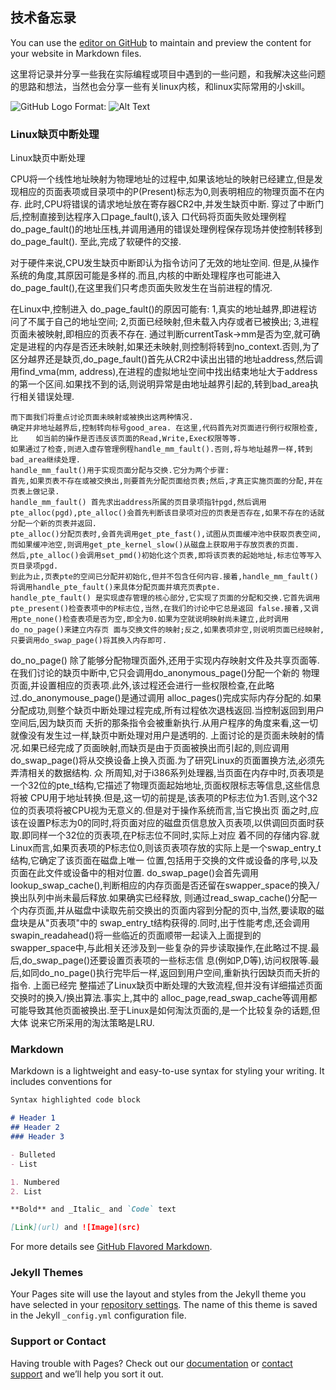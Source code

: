 ﻿## 技术备忘录

You can use the [editor on GitHub](https://github.com/Gumi-presentation-by-Dzh/ZHduan.github.io/edit/master/README.md) to maintain and preview the content for your website in Markdown files.

这里将记录并分享一些我在实际编程或项目中遇到的一些问题，和我解决这些问题的思路和想法，当然也会分享一些有关linux内核，和linux实际常用的小skill。

![GitHub Logo](/images/logo.png)
Format: ![Alt Text](url)

### Linux缺页中断处理

Linux缺页中断处理

CPU将一个线性地址映射为物理地址的过程中,如果该地址的映射已经建立,但是发现相应的页面表项或目录项中的P(Present)标志为0,则表明相应的物理页面不在内存.
此时,CPU将错误的请求地址放在寄存器CR2中,并发生缺页中断.
穿过了中断门后,控制直接到达程序入口page_fault(),该入 口代码将页面失败处理例程do_page_fault()的地址压栈,并调用通用的错误处理例程保存现场并使控制转移到do_page_fault(). 
至此,完成了软硬件的交接.

对于硬件来说,CPU发生缺页中断即认为指令访问了无效的地址空间.
但是,从操作系统的角度,其原因可能是多样的.而且,内核的中断处理程序也可能进入do_page_fault(),在这里我们只考虑页面失败发生在当前进程的情况.

在Linux中,控制进入 do_page_fault()的原因可能有:
1,真实的地址越界,即进程访问了不属于自己的地址空间;
2,页面已经映射,但未载入内存或者已被换出;
3,进程页面未被映射,即相应的页表不存在.
通过判断currentTask->mm是否为空,就可确定是进程的内存是否还未映射,如果还未映射,则控制将转到no_context.否则,为了区分越界还是缺页,do_page_fault()首先从CR2中读出出错的地址address,然后调用find_vma(mm, address),在进程的虚拟地址空间中找出结束地址大于address的第一个区间.如果找不到的话,则说明异常是由地址越界引起的,转到bad_area执行相关错误处理.

	而下面我们将重点讨论页面未映射或被换出这两种情况.
	确定并非地址越界后,控制转向标号good_area. 在这里,代码首先对页面进行例行权限检查,比	如当前的操作是否违反该页面的Read,Write,Exec权限等等.
	如果通过了检查,则进入虚存管理例程handle_mm_fault().否则,将与地址越界一样,转到bad_area继续处理.
	handle_mm_fault()用于实现页面分配与交换.它分为两个步骤:
	首先,如果页表不存在或被交换出,则要首先分配页面给页表;然后,才真正实施页面的分配,并在页表上做记录.
	handle_mm_fault() 首先求出address所属的页目录项指针pgd,然后调用pte_alloc(pgd),pte_alloc()会首先判断该目录项对应的页表是否存在,如果不存在的话就分配一个新的页表并返回.
	pte_alloc()分配页表时,会首先调用get_pte_fast(),试图从页面缓冲池中获取页表空间,而如果缓冲池空,则调用get_pte_kernel_slow()从磁盘上获取用于存放页表的页面.
	然后,pte_alloc()会调用set_pmd()初始化这个页表,即将该页表的起始地址,标志位等写入页目录项pgd.
	到此为止,页表pte的空间已分配并初始化,但并不包含任何内容.接着,handle_mm_fault()将调用handle_pte_fault()来具体分配页面并填充页表pte.
	handle_pte_fault() 是实现虚存管理的核心部分,它实现了页面的分配和交换.它首先调用pte_present()检查表项中的P标志位,当然,在我们的讨论中它总是返回 false.接着,又调用pte_none()检查表项是否为空,即全为0.如果为空就说明映射尚未建立,此时调用do_no_page()来建立内存页 面与交换文件的映射;反之,如果表项非空,则说明页面已经映射,只要调用do_swap_page()将其换入内存即可.
do_no_page() 除了能够分配物理页面外,还用于实现内存映射文件及共享页面等.在我们讨论的缺页中断中,它只会调用do_anonymous_page()分配一个新的 物理页面,并设置相应的页表项.此外,该过程还会进行一些权限检查,在此略过.do_anonymouse_page()是通过调用 alloc_pages()完成实际内存分配的.如果分配成功,则整个缺页中断处理过程完成,所有过程依次退栈返回.当控制返回到用户空间后,因为缺页而 夭折的那条指令会被重新执行.从用户程序的角度来看,这一切就像没有发生过一样,缺页中断处理对用户是透明的.
上面讨论的是页面未映射的情况.如果已经完成了页面映射,而缺页是由于页面被换出而引起的,则应调用do_swap_page()将从交换设备上换入页面.为了研究Linux的页面置换方法,必须先弄清相关的数据结构.
众 所周知,对于i386系列处理器,当页面在内存中时,页表项是一个32位的pte_t结构,它描述了物理页面起始地址,页面权限标志等信息,这些信息将被 CPU用于地址转换.但是,这一切的前提是,该表项的P标志位为1.否则,这个32位的页表项将被CPU视为无意义的.但是对于操作系统而言,当它换出页 面之时,应该在设置P标志为0的同时,将页面对应的磁盘页信息放入页表项,以供调回页面时获取.即同样一个32位的页表项,在P标志位不同时,实际上对应 着不同的存储内容.就Linux而言,如果页表项的P标志位0,则该页表项存放的实际上是一个swap_entry_t结构,它确定了该页面在磁盘上唯一 位置,包括用于交换的文件或设备的序号,以及页面在此文件或设备中的相对位置.
do_swap_page()会首先调用 lookup_swap_cache(),判断相应的内存页面是否还留在swapper_space的换入/换出队列中尚未最后释放.如果确实已经释放, 则通过read_swap_cache()分配一个内存页面,并从磁盘中读取先前交换出的页面内容到分配的页中,当然,要读取的磁盘块是从"页表项"中的 swap_entry_t结构获得的.同时,出于性能考虑,还会调用swapin_readahead()将一些临近的页面顺带一起读入上面提到的 swapper_space中,与此相关还涉及到一些复杂的异步读取操作,在此略过不提.最后,do_swap_page()还要设置页表项的一些标志信 息(例如P,D等),访问权限等.最后,如同do_no_page()执行完毕后一样,返回到用户空间,重新执行因缺页而夭折的指令.
上面已经完 整描述了Linux缺页中断处理的大致流程,但并没有详细描述页面交换时的换入/换出算法.事实上,其中的 alloc_page,read_swap_cache等调用都可能导致其他页面被换出.至于Linux是如何淘汰页面的,是一个比较复杂的话题,但大体 说来它所采用的淘汰策略是LRU.


### Markdown

Markdown is a lightweight and easy-to-use syntax for styling your writing. It includes conventions for

```markdown
Syntax highlighted code block

# Header 1
## Header 2
### Header 3

- Bulleted
- List

1. Numbered
2. List

**Bold** and _Italic_ and `Code` text

[Link](url) and ![Image](src)
```

For more details see [GitHub Flavored Markdown](https://guides.github.com/features/mastering-markdown/).

### Jekyll Themes

Your Pages site will use the layout and styles from the Jekyll theme you have selected in your [repository settings](https://github.com/Gumi-presentation-by-Dzh/ZHduan.github.io/settings). The name of this theme is saved in the Jekyll `_config.yml` configuration file.

### Support or Contact

Having trouble with Pages? Check out our [documentation](https://help.github.com/categories/github-pages-basics/) or [contact support](https://github.com/contact) and we’ll help you sort it out.

